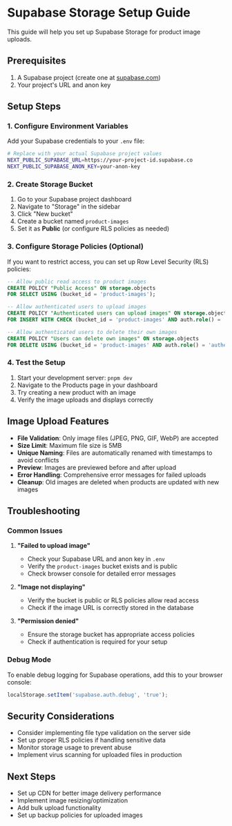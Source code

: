 # Supabase Storage Setup Guide

This guide will help you set up Supabase Storage for product image uploads.

## Prerequisites

1. A Supabase project (create one at [supabase.com](https://supabase.com))
2. Your project's URL and anon key

## Setup Steps

### 1. Configure Environment Variables

Add your Supabase credentials to your `.env` file:

```bash
# Replace with your actual Supabase project values
NEXT_PUBLIC_SUPABASE_URL=https://your-project-id.supabase.co
NEXT_PUBLIC_SUPABASE_ANON_KEY=your-anon-key
```

### 2. Create Storage Bucket

1. Go to your Supabase project dashboard
2. Navigate to "Storage" in the sidebar
3. Click "New bucket"
4. Create a bucket named `product-images`
5. Set it as **Public** (or configure RLS policies as needed)

### 3. Configure Storage Policies (Optional)

If you want to restrict access, you can set up Row Level Security (RLS) policies:

```sql
-- Allow public read access to product images
CREATE POLICY "Public Access" ON storage.objects
FOR SELECT USING (bucket_id = 'product-images');

-- Allow authenticated users to upload images
CREATE POLICY "Authenticated users can upload images" ON storage.objects
FOR INSERT WITH CHECK (bucket_id = 'product-images' AND auth.role() = 'authenticated');

-- Allow authenticated users to delete their own images
CREATE POLICY "Users can delete own images" ON storage.objects
FOR DELETE USING (bucket_id = 'product-images' AND auth.role() = 'authenticated');
```

### 4. Test the Setup

1. Start your development server: `pnpm dev`
2. Navigate to the Products page in your dashboard
3. Try creating a new product with an image
4. Verify the image uploads and displays correctly

## Image Upload Features

- **File Validation**: Only image files (JPEG, PNG, GIF, WebP) are accepted
- **Size Limit**: Maximum file size is 5MB
- **Unique Naming**: Files are automatically renamed with timestamps to avoid conflicts
- **Preview**: Images are previewed before and after upload
- **Error Handling**: Comprehensive error messages for failed uploads
- **Cleanup**: Old images are deleted when products are updated with new images

## Troubleshooting

### Common Issues

1. **"Failed to upload image"**
   - Check your Supabase URL and anon key in `.env`
   - Verify the `product-images` bucket exists and is public
   - Check browser console for detailed error messages

2. **"Image not displaying"**
   - Verify the bucket is public or RLS policies allow read access
   - Check if the image URL is correctly stored in the database

3. **"Permission denied"**
   - Ensure the storage bucket has appropriate access policies
   - Check if authentication is required for your setup

### Debug Mode

To enable debug logging for Supabase operations, add this to your browser console:

```javascript
localStorage.setItem('supabase.auth.debug', 'true');
```

## Security Considerations

- Consider implementing file type validation on the server side
- Set up proper RLS policies if handling sensitive data
- Monitor storage usage to prevent abuse
- Implement virus scanning for uploaded files in production

## Next Steps

- Set up CDN for better image delivery performance
- Implement image resizing/optimization
- Add bulk upload functionality
- Set up backup policies for uploaded images
